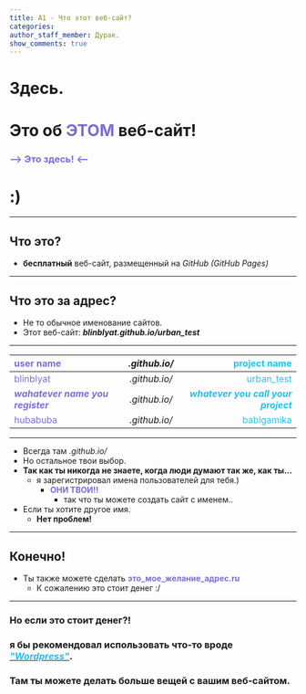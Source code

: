 ```yaml
---
title: A1 - Что этот веб-сайт?
categories:
author_staff_member: Дурак.
show_comments: true
---
```


# Здесь. 
# Это об <span style="color:#7A6ED2;">**ЭТОМ**</span> веб-сайт!
###     <span style="color:#7A6ED2;"> --> Это здесь! <-- </span>
#  :)

---

## Что это?
- **бесплатный** веб-сайт, размещенный на _GitHub_ _(GitHub Pages)_

---


## Что это за адрес?
- Не то обычное именование сайтов.
- Этот веб-сайт: ***blinblyat.github.io/urban_test***
  
---
  
  
| <span style="color:#7A6ED2;">user name</span> 			| _.github.io/_ | <span style="color:#24C0EB;">project name </span> 				|
| :--- 				| :---: 	| 				---:	|
| <span style="color:#7A6ED2;">blinblyat</span> 			| _.github.io/_ | <span style="color:#24C0EB;">urban_test</span>  				|
| <span style="color:#7A6ED2;">***wahatever name you register***</span>	|_.github.io/_ | <span style="color:#24C0EB;">***whatever you call your project***</span> 	|
| <span style="color:#7A6ED2;">hubabuba</span> 			| _.github.io/_ | <span style="color:#24C0EB;">bablgamika</span> 					|


---
  
- Всегда там _.github.io/_
- Но остальное твои выбор.
- **Так как ты никогда не знаете, когда люди думают так же, как ты...**
	- я зарегистрировал имена пользователей для тебя.)
		- <span style="color:#7A6ED2;">**ОНИ ТВОИ!!**</span> 
			- так что ты можете создать сайт с именем..
- Если ты хотите другое имя.
	- **Нет проблем!**

---

## Конечно!
- Ты также можете сделать <span style="color:#7A6ED2;">**это_мое_желание_адрес.ru**</span> 
	- К сожалению это стоит денег :/

---

### Но если это стоит денег?!
### я бы рекомендовал использовать что-то вроде <a href="https://ru.wordpress.org" target="_blank" rel="nofollow"><span style="color:#24C0EB;">***"Wordpress"***</span></a>.  
### Там ты можете делать больше вещей с вашим веб-сайтом.
